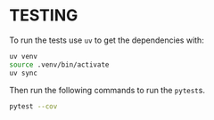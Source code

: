 # TESTING

To run the tests use `uv` to get the dependencies with:

```bash
uv venv
source .venv/bin/activate
uv sync
```

Then run the following commands to run the `pytest`s.

```bash
pytest --cov
```
